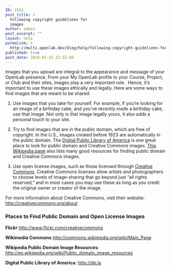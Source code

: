 ```yaml
---
ID: 1551
post_title: >
  Following copyright guidelines for
  images
author: admin
post_excerpt: ""
layout: help
permalink: >
  http://multi.openlab.dev/blog/help/following-copyright-guidelines-for-images/
published: true
post_date: 2018-01-15 22:52:46
---
```

Images that you upload are integral to the appearance and message of your OpenLab presence. From your My OpenLab profile to your Course, Project, or Club and their sites, images play a very important role.  Hence, it’s important to use these images ethically and legally. Here are some ways to find images that are meant to be shared.

1. Use images that you take for yourself. For example, if you’re looking for an image of a birthday cake, and you’ve recently made a birthday cake, use that image. Not only is that image legally yours, it also adds a personal touch to your site.

2. Try to find images that are in the public domain, which are free of copyright. In the U.S., images created before 1923 are automatically in the public domain. The <a href="http://dp.la/">Digital Public Library of America</a> is one great place to look for public domain and Creative Commons images. <a href="http://en.wikipedia.org/wiki/Wikipedia:Public_domain_image_resources">This Wikipedia page</a> also lists many good resources for finding public domain and Creative Commons images.

3. Use open license images, such as those licensed through <a href="http://creativecommons.org/licenses/">Creative Commons</a>. Creative Commons licenses allow artists and photographers to choose levels of image-sharing that go beyond just “all rights reserved,” and in most cases you may use these as long as you credit the original owner or creator of the image.

For more information about Creative Commons, visit their website:
<a href="http://creativecommons.org/about" target="_blank" rel="noopener"> http://creativecommons.org/about</a>
<h3><strong>Places to Find Public Domain and Open License Images</strong></h3>
<strong>Flickr</strong>
<a href="http://www.flickr.com/creativecommons/" target="_blank" rel="noopener"> http://www.flickr.com/creativecommons</a>

<strong>Wikimedia Commons</strong>
<a href="http://commons.wikimedia.org/wiki/Main_Page" target="_blank" rel="noopener"> http://commons.wikimedia.org/wiki/Main_Page</a>

<strong>Wikipedia Public Domain Image Resources</strong>:
<a href="http://en.wikipedia.org/wiki/Public_domain_image_resources" target="_blank" rel="noopener"> http://en.wikipedia.org/wiki/Public_domain_image_resources</a>

<strong>Digital Public Library of America:</strong>
<a href="http://dp.la/">http://dp.la</a>